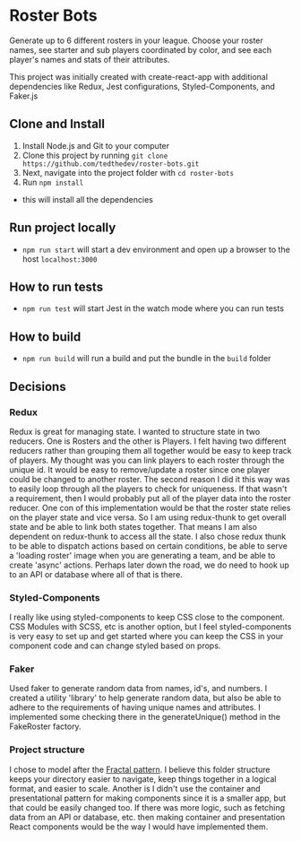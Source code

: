 # Roster Bots
Generate up to 6 different rosters in your league. Choose your roster names, see starter and sub players coordinated by color, and see each player's names and stats of their attributes.

This project was initially created with create-react-app with additional dependencies like Redux, Jest configurations, Styled-Components, and Faker.js

## Clone and Install
1. Install Node.js and Git to your computer
2. Clone this project by running ```git clone https://github.com/tedthedev/roster-bots.git```
3. Next, navigate into the project folder with ```cd roster-bots```
4. Run ```npm install```
- this will install all the dependencies

## Run project locally
- ```npm run start``` will start a dev environment and open up a browser to the host ```localhost:3000```

## How to run tests
- ```npm run test``` will start Jest in the watch mode where you can run tests

## How to build
- ```npm run build``` will run a build and put the bundle in the ```build``` folder

## Decisions
### Redux
Redux is great for managing state. I wanted to structure state in two reducers. One is Rosters and the other is Players. I felt having two different reducers rather than grouping them all together would be easy to keep track of players. My thought was you can link players to each roster through the unique id. It would be easy to remove/update a roster since one player could be changed to another roster. The second reason I did it this way was to easily loop through all the players to check for uniqueness. If that wasn't a requirement, then I would probably put all of the player data into the roster reducer. One con of this implementation would be that the roster state relies on the player state and vice versa. So I am using redux-thunk to get overall state and be able to link both states together. That means I am also dependent on redux-thunk to access all the state. I also chose redux thunk to be able to dispatch actions based on certain conditions, be able to serve a 'loading roster' image when you are generating a team, and be able to create 'async' actions. Perhaps later down the road, we do need to hook up to an API or database where all of that is there.
### Styled-Components
I really like using styled-components to keep CSS close to the component. CSS Modules with SCSS, etc is another option, but I feel styled-components is very easy to set up and get started where you can keep the CSS in your component code and can change styled based on props.
### Faker
Used faker to generate random data from names, id's, and numbers. I created a utility 'library' to help generate random data, but also be able to adhere to the requirements of having unique names and attributes. I implemented some checking there in the generateUnique() method in the FakeRoster factory.
### Project structure
I chose to model after the [Fractal pattern](https://hackernoon.com/fractal-a-react-app-structure-for-infinite-scale-4dab943092af). I believe this folder structure keeps your directory easier to navigate, keep things together in a logical format, and easier to scale. Another is I didn't use the container and presentational pattern for making components since it is a smaller app, but that could be easily changed too. If there was more logic, such as fetching data from an API or database, etc. then making container and presentation React components would be the way I would have implemented them.